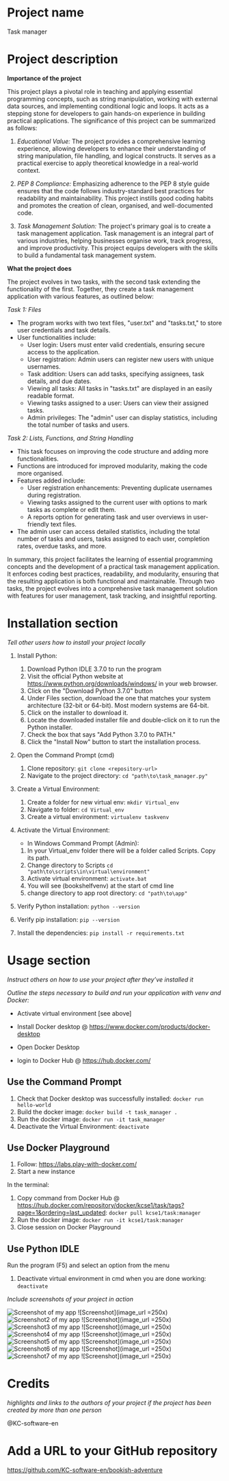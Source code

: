 # Project name
Task manager

# Project description

**Importance of the project**

This project plays a pivotal role in teaching and applying essential programming concepts, such as string manipulation, working with external data sources, and implementing conditional logic and loops. It acts as a stepping stone for developers to gain hands-on experience in building practical applications. The significance of this project can be summarized as follows:

1. *Educational Value:* The project provides a comprehensive learning experience, allowing developers to enhance their understanding of string manipulation, file handling, and logical constructs. It serves as a practical exercise to apply theoretical knowledge in a real-world context.

2. *PEP 8 Compliance:* Emphasizing adherence to the PEP 8 style guide ensures that the code follows industry-standard best practices for readability and maintainability. This project instills good coding habits and promotes the creation of clean, organised, and well-documented code.

3. *Task Management Solution:* The project's primary goal is to create a task management application. Task management is an integral part of various industries, helping businesses organise work, track progress, and improve productivity. This project equips developers with the skills to build a fundamental task management system.

**What the project does**

The project evolves in two tasks, with the second task extending the functionality of the first. Together, they create a task management application with various features, as outlined below:

*Task 1: Files*
- The program works with two text files, "user.txt" and "tasks.txt," to store user credentials and task details.
- User functionalities include:
  - User login: Users must enter valid credentials, ensuring secure access to the application.
  - User registration: Admin users can register new users with unique usernames.
  - Task addition: Users can add tasks, specifying assignees, task details, and due dates.
  - Viewing all tasks: All tasks in "tasks.txt" are displayed in an easily readable format.
  - Viewing tasks assigned to a user: Users can view their assigned tasks.
  - Admin privileges: The "admin" user can display statistics, including the total number of tasks and users.

*Task 2: Lists, Functions, and String Handling*
- This task focuses on improving the code structure and adding more functionalities.
- Functions are introduced for improved modularity, making the code more organised.
- Features added include:
  - User registration enhancements: Preventing duplicate usernames during registration.
  - Viewing tasks assigned to the current user with options to mark tasks as complete or edit them.
  - A reports option for generating task and user overviews in user-friendly text files.
- The admin user can access detailed statistics, including the total number of tasks and users, tasks assigned to each user, completion rates, overdue tasks, and more.

In summary, this project facilitates the learning of essential programming concepts and the development of a practical task management application. It enforces coding best practices, readability, and modularity, ensuring that the resulting application is both functional and maintainable. Through two tasks, the project evolves into a comprehensive task management solution with features for user management, task tracking, and insightful reporting.

# Installation section
*Tell other users how to install your project locally*

1. Install Python: 
    1. Download Python IDLE 3.7.0 to run the program
    1. Visit the official Python website at https://www.python.org/downloads/windows/ in your web browser.
    1. Click on the "Download Python 3.7.0" button
    1. Under Files section, download the one that matches your system architecture (32-bit or 64-bit). Most modern systems are 64-bit.
    1. Click on the installer to download it.
    1. Locate the downloaded installer file and double-click on it to run the Python installer.
    1. Check the box that says "Add Python 3.7.0 to PATH." 
    1. Click the "Install Now" button to start the installation process.
     
1. Open the Command Prompt (cmd)
    1. Clone repository: `git clone <repository-url>`
    1. Navigate to the project directory: `cd "path\to\task_manager.py"`

1. Create a Virtual Environment:
    1. Create a folder for new virtual env: `mkdir Virtual_env`
    1. Navigate to folder: `cd Virtual_env`
    1. Create a virtual environment: `virtualenv taskvenv`

1. Activate the Virtual Environment:
    + In Windows Command Prompt (Admin):
    1. In your Virtual_env folder there will be a folder called Scripts. Copy its path.
    1. Change directory to Scripts `cd "path\to\scripts\in\virtual\environment"`
    1. Activate virtual environment: `activate.bat`
    1. You will see (bookshelfvenv) at the start of cmd line
    1. change directory to app root directory: `cd "path\to\app"`

1. Verify Python installation: `python --version`
1. Verify pip installation: `pip --version`
1. Install the dependencies: `pip install -r requirements.txt`    

# Usage section
*Instruct others on how to use your project after they’ve installed it*

*Outline the steps necessary to build and run your application with venv and Docker:*
+ Activate virtual environment [see above]

+ Install Docker desktop @ https://www.docker.com/products/docker-desktop
+ Open Docker Desktop
+ login to Docker Hub @ https://hub.docker.com/

## Use the Command Prompt
1. Check that Docker desktop was successfully installed: `docker run hello-world`
1. Build the docker image: `docker build -t task_manager .` 
1. Run the docker image: `docker run -it task_manager`
1. Deactivate the Virtual Environment: `deactivate`

## Use Docker Playground
1. Follow: https://labs.play-with-docker.com/
1. Start a new instance

In the terminal: 
1. Copy command from Docker Hub @ https://hub.docker.com/repository/docker/kcse1/task/tags?page=1&ordering=last_updated: `docker pull kcse1/task:manager`
1. Run the docker image: `docker run -it kcse1/task:manager`
1. Close session on Docker Playground

## Use Python IDLE
Run the program (F5) and select an option from the menu

1. Deactivate virtual environment in cmd when you are done working: `deactivate`

*Include screenshots of your project in action*

![Screenshot of my app](screenshots/Screenshot1.png)
![Screenshot](image_url =250x)
![Screenshot2 of my app](screenshots/Screenshot2.png)
![Screenshot](image_url =250x)
![Screenshot3 of my app](screenshots/Screenshot3.png)
![Screenshot](image_url =250x)
![Screenshot4 of my app](screenshots/Screenshot4.png)
![Screenshot](image_url =250x)
![Screenshot5 of my app](screenshots/Screenshot5.png)
![Screenshot](image_url =250x)
![Screenshot6 of my app](screenshots/Screenshot6.png)
![Screenshot](image_url =250x)
![Screenshot7 of my app](screenshots/Screenshot7.png)
![Screenshot](image_url =250x)

# Credits
*highlights and links to the authors of your project if the project has been created by more than one person*

@KC-software-en

# Add a URL to your GitHub repository

https://github.com/KC-software-en/bookish-adventure

